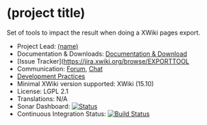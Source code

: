 # (project title)

Set of tools to impact the result when doing a XWiki pages export.

* Project Lead: [(name)](https://www.xwiki.org/xwiki/bin/view/XWiki/JosueTille)
* Documentation & Downloads: [Documentation & Download](https://extensions.xwiki.org/xwiki/bin/view/Extension/Export%20tools%20macros/)
* [Issue Tracker](https://jira.xwiki.org/browse/EXPORTTOOL
* Communication: [Forum](https://forum.xwiki.org/), [Chat](https://dev.xwiki.org/xwiki/bin/view/Community/Chat)
* [Development Practices](https://dev.xwiki.org)
* Minimal XWiki version supported: XWiki (15.10)
* License: LGPL 2.1
* Translations: N/A
* Sonar Dashboard: [![Status](https://sonarcloud.io/api/project_badges/measure?project=org.xwiki.contrib.export-tools:export-tools-parent&metric=alert_status)](https://sonarcloud.io/dashboard?id=org.xwiki.contrib.export-tools:export-tools-parent)
* Continuous Integration Status: [![Build Status](https://ci.xwiki.org/job/XWiki%20Contrib/job/export-tools/job/master/badge/icon)](https://ci.xwiki.org/job/XWiki%20Contrib/job/export-tools/job/master/)
